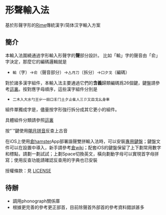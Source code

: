 # 形聲輸入法

基於形聲字形的[Rime](https://rime.im)傳統漢字/简体汉字輸入方案

## 簡介

本輸入法圍繞通過字形輸入形聲字的**聲**部分設計。
比如「輸」字的聲音由「俞」字決定，那麼它的編碼邏輯就是

* `輸`（字）&rarr;`俞`（聲音部分）&rarr;`亼月刀`（拆分）&rarr;`口夕戈`（編碼）

對於諸多漢字組件，本輸入法主要通過它們的**含義**歸類編碼爲26個鍵，鍵盤請參考[這裏](layout.txt)。按對應字母順序，這些漢字組件分別是
* `二木入大水勺王屮一田口豸冂土夕止隹人三卩又皿戈幺身車`

組件單獨成字是，儘量按字形強行拆分成其它更小的組件。

具體組件分類請參照[這裏](src_encode/basic.txt)

按“`”鍵使用[朙月拼音](https://github.com/rime/rime-luna-pinyin)反查上古音

在iOS上使用[倉hamster](https://github.com/imfuxiao/Hamster)App部署諧聲雙拼輸入法時，可以安裝[專用鍵盤](phongraph_keyboard.custom.yaml)；鍵盤文件可以在設置中導入，新手請參考[倉wiki](https://github.com/imfuxiao/Hamster/wiki)；配套iOS的鍵盤保留了上下劃常用數字和標點，請劃一劃試試；上劃Space切換英文，橫向劃動字母可以實現首字母拼寫；使用反查功能請確認反查用的字典也已安裝

授權條款：見 [LICENSE](LICENSE.txt)

## 待辦

* 調用phonograph關係庫
* 根據更完善的參考更正部首，目前除聲首外部首的參考資料錯誤甚多